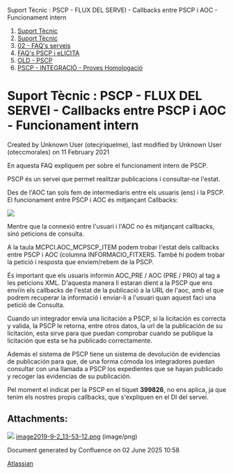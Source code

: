 Suport Tècnic : PSCP - FLUX DEL SERVEI - Callbacks entre PSCP i AOC - Funcionament intern  

1.  [Suport Tècnic](index.md)
2.  [Suport Tècnic](13893782.md)
3.  [02 - FAQ's serveis](26313393.md)
4.  [FAQ's PSCP i eLICITA](28705587.md)
5.  [OLD - PSCP](OLD---PSCP_93356826.md)
6.  [PSCP - INTEGRACIÓ - Proves Homologació](26313641.md)

Suport Tècnic : PSCP - FLUX DEL SERVEI - Callbacks entre PSCP i AOC - Funcionament intern
=========================================================================================

Created by Unknown User (otecjriquelme), last modified by Unknown User (oteccmorales) on 11 February 2021

En aquesta FAQ expliquem per sobre el funcionament intern de PSCP.

PSCP és un servei que permet realitzar publicacions i consultar-ne l'estat. 

Des de l'AOC tan sols fem de intermediaris entre els usuaris (ens) i la PSCP. El funcionament entre PSCP i AOC és mitjançant Callbacks:

![](attachments/26318871/26318872.png)

Mentre que la connexió entre l'usuari i l'AOC no és mitjançant callbacks, sinó peticions de consulta.

A la taula MCPCI.AOC\_MCPSCP\_ITEM podem trobar l'estat dels callbacks entre PSCP i AOC (columna INFORMACIO\_FITXERS. També hi podem trobar la petició i resposta que enviem/rebem de la PSCP.

És important que els usuaris informin AOC\_PRE / AOC (PRE / PRO) al tag <CodiBE> a les peticions XML. D'aquesta manera li estaran dient a la PSCP que ens enviïn els callbacks de l'estat de la publicació a la URL de l'aoc, amb el que podrem recuperar la informació i enviar-li a l'usuari quan aquest faci una petició de Consulta.

  

Cuando un integrador envía una licitación a PSCP, si la licitación es correcta y valida, la PSCP le retorna, entre otros datos, la url de la publicación de su licitación, esta sirve para que puedan comprobar cuando se publique la licitación que esta se ha publicado correctamente.

Además el sistema de PSCP tiene un sistema de devolución de evidencias de publicación para que, de una forma cómoda los integradores puedan consultar con una llamada a PSCP los expedientes que se hayan publicado y recoger las evidencias de su publicación.

  

Pel moment el indicat per la PSCP en el tiquet **399826**, no ens aplica, ja que tenim els nostres propis callbacks, que s'expliquen en el DI del servei.

  

Attachments:
------------

![](images/icons/bullet_blue.gif) [image2019-9-2\_13-53-12.png](attachments/26318871/26318872.png) (image/png)  

Document generated by Confluence on 02 June 2025 10:58

[Atlassian](http://www.atlassian.com/)